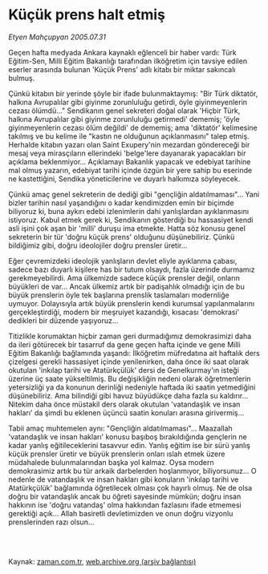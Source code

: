 # Küçük prens halt etmiş

*Etyen Mahçupyan 2005.07.31*

<td class="columnist-detail">
<p>Geçen hafta medyada Ankara kaynaklı eğlenceli bir haber vardı: Türk Eğitim-Sen, Milli Eğitim Bakanlığı tarafından ilköğretim için tavsiye edilen eserler arasında bulunan 'Küçük Prens' adlı kitabı bir miktar sakıncalı bulmuş.</p>
<p>
<div id="haberMetinDiv">
<p>Çünkü kitabın bir yerinde şöyle bir ifade bulunmaktaymış: "Bir Türk diktatör, halkına Avrupalılar gibi giyinme zorunluluğu getirdi, öyle giyinmeyenlerin cezası ölümdü..." Sendikanın genel sekreteri doğal olarak 'Hiçbir Türk, halkına Avrupalılar gibi giyinme zorunluluğu getirmedi' dememiş; 'öyle giyinmeyenlerin cezası ölüm değildi' de dememiş; ama 'diktatör' kelimesine takılmış ve bu kelime ile "kastın ne olduğunun açıklanmasını" talep etmiş. Herhalde kitabın yazarı olan Saint Exupery'nin mezardan göndereceği bir mesaj veya mirasçıların ellerindeki 'belge'lere dayanarak yapacakları bir açıklama beklenmiyor... Açıklamayı Bakanlık yapacak ve edebiyat tarihine mal olmuş yazarın, edebiyat tarihi içinde özgün bir yere sahip bu eserinde ne kastettiğini, Sendika yöneticilerine ve duyarlı halkımıza söyleyecek.
<p> Çünkü amaç genel sekreterin de dediği gibi "gençliğin aldatılmaması"... Yani bizler tarihin nasıl yaşandığını o kadar kendimizden emin bir biçimde biliyoruz ki, buna aykırı edebi izlenimlerin dahi yanlışlardan ayıklanmasını istiyoruz. Kabul etmek gerek ki, Sendikanın gösterdiği bu hassasiyet kendi asli işini çok aşan bir 'milli' duruşu ima etmekte. Hatta söz konusu genel sekreterin bir tür 'doğru küçük prens' olduğunu düşünebiliriz. Çünkü bildiğimiz gibi, doğru ideolojiler doğru prensler üretir...
<p> Eğer çevremizdeki ideolojik yanlışların devlet eliyle ayıklanma çabası, sadece bazı duyarlı kişilere has bir tutum olsaydı, fazla üzerinde durmamız gerekmeyebilirdi. Ama ülkemizde sadece küçük prensler değil, onların büyükleri de var... Ancak ülkemiz artık bir padişahlık olmadığı için de bu büyük prenslerin öyle tek başlarına prenslik taslamaları modernliğe uymuyor. Dolayısıyla artık büyük prenslerin kendi kurumsal yapılanmalarını gerçekleştirdiği, modern bir meşruiyet kazandığı, kısacası 'demokrasi' dedikleri bir düzende yaşıyoruz...
<p> Titizlikle korumaktan hiçbir zaman geri durmadığımız demokrasimizi daha da ileri götürecek bir tasarruf da gene geçen hafta içinde ve gene Milli Eğitim Bakanlığı bağlamında yaşandı: İlköğretim müfredatına ait haftalık ders çizelgesi gerekli hassasiyet içinde yenilenirken, daha önce iki saat olarak okutulan 'inkılap tarihi ve Atatürkçülük' dersi de Genelkurmay'ın isteği üzerine üç saate yükseltilmiş. Bu değişikliğin nedeni olarak öğretmenlerin yetersizliği ya da konunun derinliği nedeniyle haftada iki saatin yetmediğini düşünebiliriz. Ama bilindiği gibi havuz büyüdükçe daha fazla su kaldırır... Nitekim daha önce müstakil ders olarak okutulan 'vatandaşlık ve insan hakları' da şimdi bu eklenen üçüncü saatin konuları arasına girivermiş...
<p> Tabii amaç muhtemelen aynı: "Gençliğin aldatılmaması"... Maazallah 'vatandaşlık ve insan hakları' konusu başıboş bırakıldığında gençlerin ne kadar yanlış eğitileceklerini tasavvur edin. Yanlış eğitim ise bir sürü yanlış küçük prensler üretir ve büyük prenslerin onları ıslah etmek üzere müdahalede bulunmalarından başka yol kalmaz. Oysa modern demokrasimiz artık bu tür arkaik darbelerden hoşlanmıyor, biliyorsunuz... O nedenle de vatandaşlık ve insan hakları gibi konuların 'inkılap tarihi ve Atatürkçülük' bağlamında öğretilecek olması çok hayırlı olmuş. Ne de olsa doğru bir vatandaşlık ancak bu öğreti sayesinde mümkün; doğru insan hakkının ise 'doğru vatandaş' olma hakkından fazlasını ifade etmemesi gerektiği açık... Allah basiretli devletimizden ve onun doğru vizyonlu prenslerinden razı olsun... </p></p></p></p></p></div>
</p>


<p><br>
		 </br></p></td>

Kaynak: [zaman.com.tr](http://zaman.com.tr/yazar.do?yazino=197468), [web.archive.org (arşiv bağlantısı)](http://web.archive.org/web/20120315050323/http://www.zaman.com.tr/yazar.do?yazino=197468)
